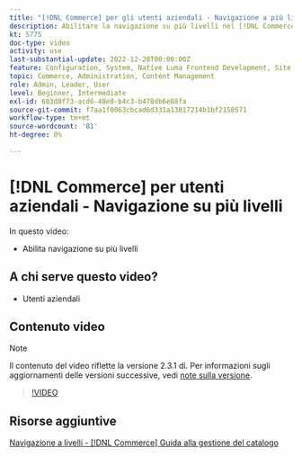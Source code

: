 ```yaml
---
title: "[!DNL Commerce] per gli utenti aziendali - Navigazione a più livelli"
description: Abilitare la navigazione su più livelli nel [!DNL Commerce] in modo che i clienti possano trovare i prodotti facilmente e rapidamente.
kt: 5775
doc-type: video
activity: use
last-substantial-update: 2022-12-28T00:00:00Z
feature: Configuration, System, Native Luma Frontend Development, Site Navigation
topic: Commerce, Administration, Content Management
role: Admin, Leader, User
level: Beginner, Intermediate
exl-id: 683d8f73-acd6-48e8-b4c3-b478db6e88fa
source-git-commit: f7aa1f0063cbcad6d331a13817214b1bf2158571
workflow-type: tm+mt
source-wordcount: '81'
ht-degree: 0%

---
```


# [!DNL Commerce] per utenti aziendali - Navigazione su più livelli

In questo video:

- Abilita navigazione su più livelli

## A chi serve questo video?

- Utenti aziendali

## Contenuto video

>[!NOTE]
>
>Il contenuto del video riflette la versione 2.3.1 di. Per informazioni sugli aggiornamenti delle versioni successive, vedi [note sulla versione](https://experienceleague.adobe.com/docs/commerce-operations/release/notes/overview.html).

>[!VIDEO](https://video.tv.adobe.com/v/36186?quality=12&learn=on)

## Risorse aggiuntive

[Navigazione a livelli - [!DNL Commerce] Guida alla gestione del catalogo](https://experienceleague.adobe.com/docs/commerce-admin/catalog/catalog/navigation/navigation-layered.html)
